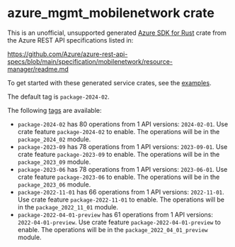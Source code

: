 # azure_mgmt_mobilenetwork crate

This is an unofficial, unsupported generated [Azure SDK for Rust](https://github.com/Azure/azure-sdk-for-rust/tree/legacy) crate from the Azure REST API specifications listed in:

https://github.com/Azure/azure-rest-api-specs/blob/main/specification/mobilenetwork/resource-manager/readme.md

To get started with these generated service crates, see the [examples](https://github.com/Azure/azure-sdk-for-rust/blob/legacy/services/README.md#examples).

The default tag is `package-2024-02`.

The following [tags](https://github.com/Azure/azure-sdk-for-rust/blob/legacy/services/tags.md) are available:

- `package-2024-02` has 80 operations from 1 API versions: `2024-02-01`. Use crate feature `package-2024-02` to enable. The operations will be in the `package_2024_02` module.
- `package-2023-09` has 78 operations from 1 API versions: `2023-09-01`. Use crate feature `package-2023-09` to enable. The operations will be in the `package_2023_09` module.
- `package-2023-06` has 78 operations from 1 API versions: `2023-06-01`. Use crate feature `package-2023-06` to enable. The operations will be in the `package_2023_06` module.
- `package-2022-11-01` has 66 operations from 1 API versions: `2022-11-01`. Use crate feature `package-2022-11-01` to enable. The operations will be in the `package_2022_11_01` module.
- `package-2022-04-01-preview` has 61 operations from 1 API versions: `2022-04-01-preview`. Use crate feature `package-2022-04-01-preview` to enable. The operations will be in the `package_2022_04_01_preview` module.